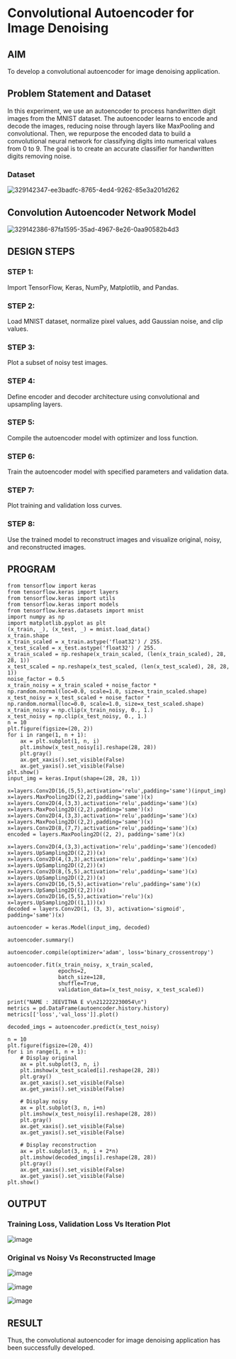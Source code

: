 # Convolutional Autoencoder for Image Denoising

## AIM

To develop a convolutional autoencoder for image denoising application.

## Problem Statement and Dataset
In this experiment, we use an autoencoder to process handwritten digit images from the MNIST dataset. The autoencoder learns to encode and decode the images, reducing noise through layers like MaxPooling and convolutional. Then, we repurpose the encoded data to build a convolutional neural network for classifying digits into numerical values from 0 to 9. The goal is to create an accurate classifier for handwritten digits removing noise.
### Dataset
![329142347-ee3badfc-8765-4ed4-9262-85e3a201d262](https://github.com/Afsarjumail/convolutional-denoising-autoencoder/assets/118343395/b6c72c99-6edc-40ec-81c7-0851f57423f3)

## Convolution Autoencoder Network Model
![329142386-87fa1595-35ad-4967-8e26-0aa90582b4d3](https://github.com/Afsarjumail/convolutional-denoising-autoencoder/assets/118343395/af9cb643-f20a-4cb0-943b-acd0a1cf107a)


## DESIGN STEPS

### STEP 1:
Import TensorFlow, Keras, NumPy, Matplotlib, and Pandas.
### STEP 2:
Load MNIST dataset, normalize pixel values, add Gaussian noise, and clip values.
### STEP 3:
Plot a subset of noisy test images.
### STEP 4:
Define encoder and decoder architecture using convolutional and upsampling layers.
### STEP 5:
Compile the autoencoder model with optimizer and loss function.
### STEP 6:
Train the autoencoder model with specified parameters and validation data.
### STEP 7:
Plot training and validation loss curves.
### STEP 8:
Use the trained model to reconstruct images and visualize original, noisy, and reconstructed images.

## PROGRAM
```
from tensorflow import keras
from tensorflow.keras import layers
from tensorflow.keras import utils
from tensorflow.keras import models
from tensorflow.keras.datasets import mnist
import numpy as np
import matplotlib.pyplot as plt
(x_train, _), (x_test, _) = mnist.load_data()
x_train.shape
x_train_scaled = x_train.astype('float32') / 255.
x_test_scaled = x_test.astype('float32') / 255.
x_train_scaled = np.reshape(x_train_scaled, (len(x_train_scaled), 28, 28, 1))
x_test_scaled = np.reshape(x_test_scaled, (len(x_test_scaled), 28, 28, 1))
noise_factor = 0.5
x_train_noisy = x_train_scaled + noise_factor * np.random.normal(loc=0.0, scale=1.0, size=x_train_scaled.shape) 
x_test_noisy = x_test_scaled + noise_factor * np.random.normal(loc=0.0, scale=1.0, size=x_test_scaled.shape) 
x_train_noisy = np.clip(x_train_noisy, 0., 1.)
x_test_noisy = np.clip(x_test_noisy, 0., 1.)
n = 10
plt.figure(figsize=(20, 2))
for i in range(1, n + 1):
    ax = plt.subplot(1, n, i)
    plt.imshow(x_test_noisy[i].reshape(28, 28))
    plt.gray()
    ax.get_xaxis().set_visible(False)
    ax.get_yaxis().set_visible(False)
plt.show()
input_img = keras.Input(shape=(28, 28, 1))

x=layers.Conv2D(16,(5,5),activation='relu',padding='same')(input_img)
x=layers.MaxPooling2D((2,2),padding='same')(x)
x=layers.Conv2D(4,(3,3),activation='relu',padding='same')(x)
x=layers.MaxPooling2D((2,2),padding='same')(x)
x=layers.Conv2D(4,(3,3),activation='relu',padding='same')(x)
x=layers.MaxPooling2D((2,2),padding='same')(x)
x=layers.Conv2D(8,(7,7),activation='relu',padding='same')(x)
encoded = layers.MaxPooling2D((2, 2), padding='same')(x)

x=layers.Conv2D(4,(3,3),activation='relu',padding='same')(encoded)
x=layers.UpSampling2D((2,2))(x)
x=layers.Conv2D(4,(3,3),activation='relu',padding='same')(x)
x=layers.UpSampling2D((2,2))(x)
x=layers.Conv2D(8,(5,5),activation='relu',padding='same')(x)
x=layers.UpSampling2D((2,2))(x)
x=layers.Conv2D(16,(5,5),activation='relu',padding='same')(x)
x=layers.UpSampling2D((2,2))(x)
x=layers.Conv2D(16,(5,5),activation='relu')(x)
x=layers.UpSampling2D((1,1))(x)
decoded = layers.Conv2D(1, (3, 3), activation='sigmoid', padding='same')(x)

autoencoder = keras.Model(input_img, decoded)

autoencoder.summary()

autoencoder.compile(optimizer='adam', loss='binary_crossentropy')

autoencoder.fit(x_train_noisy, x_train_scaled,
                epochs=2,
                batch_size=128,
                shuffle=True,
                validation_data=(x_test_noisy, x_test_scaled))

print("NAME : JEEVITHA E v\n212222230054\n")
metrics = pd.DataFrame(autoencoder.history.history)
metrics[['loss','val_loss']].plot()

decoded_imgs = autoencoder.predict(x_test_noisy)

n = 10
plt.figure(figsize=(20, 4))
for i in range(1, n + 1):
    # Display original
    ax = plt.subplot(3, n, i)
    plt.imshow(x_test_scaled[i].reshape(28, 28))
    plt.gray()
    ax.get_xaxis().set_visible(False)
    ax.get_yaxis().set_visible(False)

    # Display noisy
    ax = plt.subplot(3, n, i+n)
    plt.imshow(x_test_noisy[i].reshape(28, 28))
    plt.gray()
    ax.get_xaxis().set_visible(False)
    ax.get_yaxis().set_visible(False)    

    # Display reconstruction
    ax = plt.subplot(3, n, i + 2*n)
    plt.imshow(decoded_imgs[i].reshape(28, 28))
    plt.gray()
    ax.get_xaxis().set_visible(False)
    ax.get_yaxis().set_visible(False)
plt.show()
```
## OUTPUT

### Training Loss, Validation Loss Vs Iteration Plot
![image](https://github.com/user-attachments/assets/6d521707-d9d9-48ae-841f-a85920fc97a3)



### Original vs Noisy Vs Reconstructed Image
![image](https://github.com/user-attachments/assets/c4fe4219-4c5e-4070-b2e5-df250faa7cc7)

![image](https://github.com/user-attachments/assets/2b891ae6-6aeb-4f9d-b031-16c2e6d21f99)

![image](https://github.com/user-attachments/assets/de54d587-d8cb-43ed-916f-ca39a8503c0f)



## RESULT
Thus, the convolutional autoencoder for image denoising application has been successfully developed.
